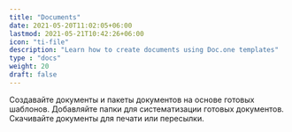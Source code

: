 ```yaml
---
title: "Documents"
date: 2021-05-20T11:02:05+06:00
lastmod: 2021-05-21T10:42:26+06:00
icon: "ti-file"
description: "Learn how to create documents using Doc.one templates"
type : "docs"
weight: 20
draft: false
---
```


Создавайте документы и пакеты документов на основе готовых шаблонов. Добавляйте папки для систематизации готовых документов. Скачивайте документы для печати или пересылки.
